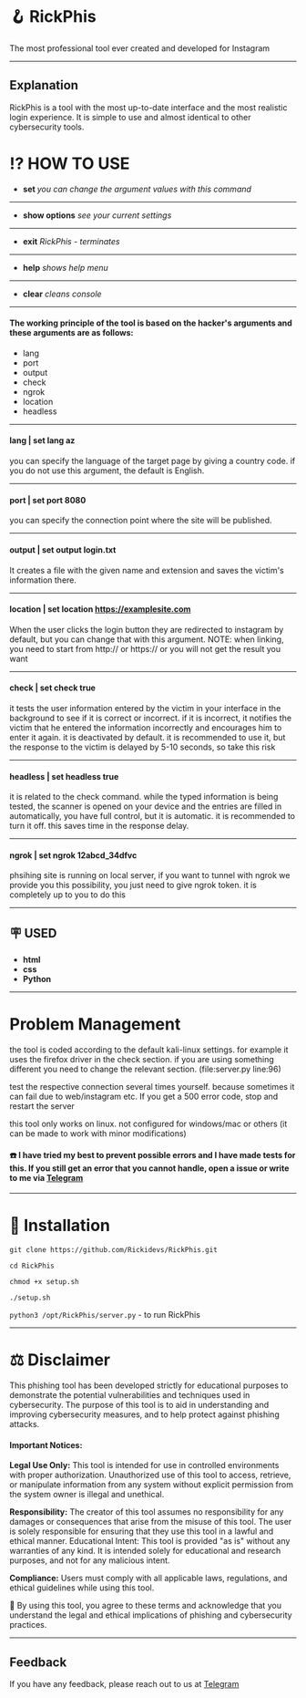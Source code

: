 
# 🪝 RickPhis

The most professional tool ever created and developed for Instagram

---
##  Explanation

RickPhis is a tool with the most up-to-date interface and the most realistic login experience. It is simple to use and almost identical to other cybersecurity tools. 

# ⁉️ HOW TO USE

- **set <args> <value>**  *you can change the argument values with this command*

---
- **show options**  *see your current settings*

---
- **exit**   *RickPhis - terminates*

---
- **help** *shows help menu*

---
- **clear** *cleans console*

---

#### The working principle of the tool is based on the hacker's arguments and these arguments are as follows:
- lang
- port 
- output
- check
- ngrok
- location
- headless

---
#### lang  | set lang az
you can specify the language of the target page by giving a country code. if you do not use this argument, the default is English.

---
#### port | set port 8080
you can specify the connection point where the site will be published.

---
#### output  | set output login.txt
It creates a file with the given name and extension and saves the victim's information there.

---
#### location  | set location https://examplesite.com
When the user clicks the login button they are redirected to instagram by default, but you can change that with this argument. NOTE: when linking, you need to start from http:// or https:// or you will not get the result you want 

---
#### check | set check true
it tests the user information entered by the victim in your interface in the background to see if it is correct or incorrect. if it is incorrect, it notifies the victim that he entered the information incorrectly and encourages him to enter it again. it is deactivated by default. it is recommended to use it, but the response to the victim is delayed by 5-10 seconds, so take this risk

---
#### headless | set headless true 
it is related to the check command. while the typed information is being tested, the scanner is opened on your device and the entries are filled in automatically, you have full control, but it is automatic. it is recommended to turn it off. this saves time in the response delay. 

---
#### ngrok | set ngrok 12abcd_34dfvc
phsihing site is running on local server, if you want to tunnel with ngrok we provide you this possibility, you just need to give ngrok token. it is completely up to you to do this

---

## 🪧 USED
- **html**
- **css**
- **Python**
---


# Problem Management
the tool is coded according to the default kali-linux settings. for example it uses the firefox driver in the check section. if you are using something different you need to change the relevant section. (file:server.py line:96)

test the respective connection several times yourself. because sometimes it can fail due to web/instagram etc. If you get a 500 error code, stop and restart the server

this tool only works on linux. not configured for windows/mac or others (it can be made to work with minor modifications)

#### ☎️ I have tried my best to prevent possible errors and I have made tests for this. If you still get an error that you cannot handle, open a issue or write to me via [Telegram](https://t.me/HackerRick)

---
# 🔧 Installation


`git clone https://github.com/Rickidevs/RickPhis.git`

`cd RickPhis`

`chmod +x setup.sh`

`./setup.sh` 

`python3 /opt/RickPhis/server.py`  - to run RickPhis

---

# ⚖️ Disclaimer

This phishing tool has been developed strictly for educational purposes to demonstrate the potential vulnerabilities and techniques used in cybersecurity. The purpose of this tool is to aid in understanding and improving cybersecurity measures, and to help protect against phishing attacks.

#### Important Notices:

**Legal Use Only:** This tool is intended for use in controlled environments with proper authorization. Unauthorized use of this tool to access, retrieve, or manipulate information from any system without explicit permission from the system owner is illegal and unethical.

**Responsibility:** The creator of this tool assumes no responsibility for any damages or consequences that arise from the misuse of this tool. The user is solely responsible for ensuring that they use this tool in a lawful and ethical manner.
Educational Intent: This tool is provided "as is" without any warranties of any kind. It is intended solely for educational and research purposes, and not for any malicious intent.

**Compliance:** Users must comply with all applicable laws, regulations, and ethical guidelines while using this tool.

🚨 By using this tool, you agree to these terms and acknowledge that you understand the legal and ethical implications of phishing and cybersecurity practices.

---

## Feedback

If you have any feedback, please reach out to us at [Telegram](https://t.me/HackerRick)
